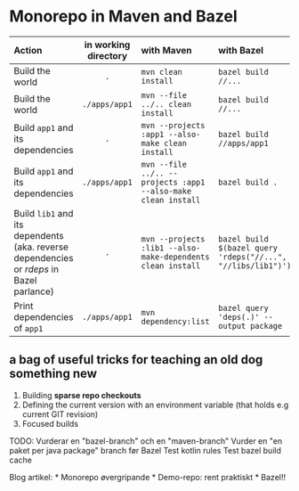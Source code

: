 # Monorepo in Maven and Bazel


Action | in working directory  | with Maven | with Bazel
:--- | :---: |:--- |:---
Build the world| `.` | `mvn clean install` | `bazel build //...`
Build the world| `./apps/app1` | `mvn --file ../.. clean install` | `bazel build //...`
Build `app1` and its dependencies| `.` | `mvn --projects :app1 --also-make clean install` | `bazel build //apps/app1`
Build `app1` and its dependencies| `./apps/app1` | `mvn --file ../.. --projects :app1 --also-make clean install` | `bazel build .`
Build `lib1` and its dependents (aka. reverse dependencies or *rdeps* in Bazel parlance)  | `.` | `mvn --projects :lib1 --also-make-dependents clean install` | `bazel build $(bazel query 'rdeps("//...", "//libs/lib1")')`
Print dependencies of `app1`     | `./apps/app1` | `mvn dependency:list` | `bazel query  'deps(.)' --output package` 

 
## a bag of useful tricks for teaching an old dog something new

 1. Building **sparse repo checkouts**  
 2. Defining the current version with an environment variable (that holds e.g current GIT revision)
 3. Focused builds


 TODO:
  Vurderar en "bazel-branch" och en "maven-branch"
  Vurder en "en paket per java package" branch før Bazel
  Test kotlin rules
  Test bazel build cache

  Blog artikel:
     * Monorepo øvergripande
     * Demo-repo: rent praktiskt
     * Bazel!!

